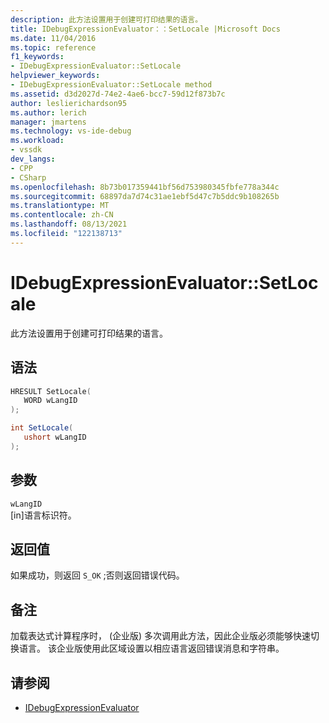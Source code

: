 ```yaml
---
description: 此方法设置用于创建可打印结果的语言。
title: IDebugExpressionEvaluator：：SetLocale |Microsoft Docs
ms.date: 11/04/2016
ms.topic: reference
f1_keywords:
- IDebugExpressionEvaluator::SetLocale
helpviewer_keywords:
- IDebugExpressionEvaluator::SetLocale method
ms.assetid: d3d2027d-74e2-4ae6-bcc7-59d12f873b7c
author: leslierichardson95
ms.author: lerich
manager: jmartens
ms.technology: vs-ide-debug
ms.workload:
- vssdk
dev_langs:
- CPP
- CSharp
ms.openlocfilehash: 8b73b017359441bf56d753980345fbfe778a344c
ms.sourcegitcommit: 68897da7d74c31ae1ebf5d47c7b5ddc9b108265b
ms.translationtype: MT
ms.contentlocale: zh-CN
ms.lasthandoff: 08/13/2021
ms.locfileid: "122138713"
---
```

# <a name="idebugexpressionevaluatorsetlocale"></a>IDebugExpressionEvaluator::SetLocale
此方法设置用于创建可打印结果的语言。

## <a name="syntax"></a>语法

```cpp
HRESULT SetLocale( 
   WORD wLangID
);
```

```csharp
int SetLocale(
   ushort wLangID
);
```

## <a name="parameters"></a>参数
`wLangID`\
[in]语言标识符。

## <a name="return-value"></a>返回值
 如果成功，则返回 `S_OK` ;否则返回错误代码。

## <a name="remarks"></a>备注
 加载表达式计算程序时， (企业版) 多次调用此方法，因此企业版必须能够快速切换语言。 该企业版使用此区域设置以相应语言返回错误消息和字符串。

## <a name="see-also"></a>请参阅
- [IDebugExpressionEvaluator](../../../extensibility/debugger/reference/idebugexpressionevaluator.md)
